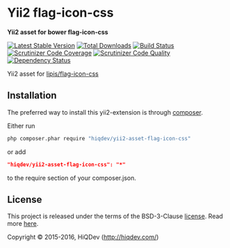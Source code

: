 Yii2 flag-icon-css
==================

**Yii2 asset for bower flag-icon-css**

[![Latest Stable Version](https://poser.pugx.org/hiqdev/yii2-asset-flag-icon-css/v/stable)](https://packagist.org/packages/hiqdev/yii2-asset-flag-icon-css)
[![Total Downloads](https://poser.pugx.org/hiqdev/yii2-asset-flag-icon-css/downloads)](https://packagist.org/packages/hiqdev/yii2-asset-flag-icon-css)
[![Build Status](https://img.shields.io/travis/hiqdev/yii2-asset-flag-icon-css.svg)](https://travis-ci.org/hiqdev/yii2-asset-flag-icon-css)
[![Scrutinizer Code Coverage](https://img.shields.io/scrutinizer/coverage/g/hiqdev/yii2-asset-flag-icon-css.svg)](https://scrutinizer-ci.com/g/hiqdev/yii2-asset-flag-icon-css/)
[![Scrutinizer Code Quality](https://img.shields.io/scrutinizer/g/hiqdev/yii2-asset-flag-icon-css.svg)](https://scrutinizer-ci.com/g/hiqdev/yii2-asset-flag-icon-css/)
[![Dependency Status](https://www.versioneye.com/php/hiqdev:yii2-asset-flag-icon-css/dev-master/badge.svg)](https://www.versioneye.com/php/hiqdev:yii2-asset-flag-icon-css/dev-master)

Yii2 asset for [lipis/flag-icon-css](https://github.com/lipis/flag-icon-css)

## Installation

The preferred way to install this yii2-extension is through [composer](http://getcomposer.org/download/).

Either run

```sh
php composer.phar require "hiqdev/yii2-asset-flag-icon-css"
```

or add

```json
"hiqdev/yii2-asset-flag-icon-css": "*"
```

to the require section of your composer.json.

## License

This project is released under the terms of the BSD-3-Clause [license](LICENSE).
Read more [here](http://choosealicense.com/licenses/bsd-3-clause).

Copyright © 2015-2016, HiQDev (http://hiqdev.com/)
